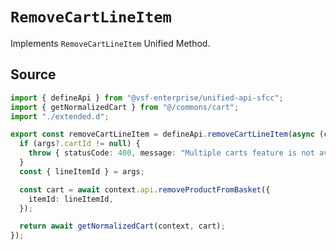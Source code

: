 # `RemoveCartLineItem`
Implements `RemoveCartLineItem` Unified Method.
        
## Source

```ts
import { defineApi } from "@vsf-enterprise/unified-api-sfcc";
import { getNormalizedCart } from "@/commons/cart";
import "./extended.d";

export const removeCartLineItem = defineApi.removeCartLineItem(async (context, args) => {
  if (args?.cartId != null) {
    throw { statusCode: 400, message: "Multiple carts feature is not available." };
  }
  const { lineItemId } = args;

  const cart = await context.api.removeProductFromBasket({
    itemId: lineItemId,
  });

  return await getNormalizedCart(context, cart);
});

```
